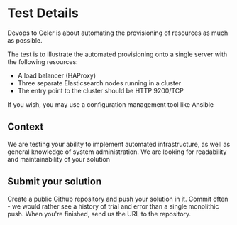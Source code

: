 # Test Details

Devops to Celer is about automating the provisioning of resources as much as possible.

The test is to illustrate the automated provisioning onto a single server with the following resources:
- A load balancer (HAProxy) 
- Three separate Elasticsearch nodes running in a cluster
- The entry point to the cluster should be HTTP 9200/TCP

If you wish, you may use a configuration management tool like Ansible


## Context
We are testing your ability to implement automated infrastructure, as well as general knowledge of system administration. We are looking for readability and maintainability of your solution

## Submit your solution
Create a public Github repository and push your solution in it. Commit often - we would rather see a history of trial and error than a single monolithic push. When you're finished, send us the URL to the repository.